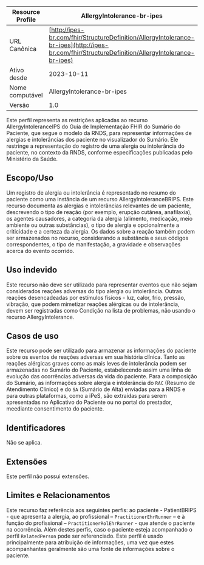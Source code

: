 | Resource Profile                     | AllergyIntolerance-br-ipes                                                       |
|--------------------------------------|-----------------------------------------------------------------------------------|
| URL Canônica                        | [http://ipes-br.com/fhir/StructureDefinition/AllergyIntolerance-br-ipes](http://ipes-br.com/fhir/StructureDefinition/AllergyIntolerance-br-ipes) |
| Ativo desde                          | 2023-10-11                                                                        |
| Nome computável                      | AllergyIntolerance-br-ipes                                                         |
| Versão                               | 1.0                                                                               |


Este perfil representa as restrições aplicadas ao recurso AllergyIntoleranceIPS do Guia de Implementação FHIR do Sumário do Paciente, que segue o modelo da RNDS, para representar informações de alergias e intolerâncias dos paciente no visualizador do Sumário. 
Ele restringe a representação do registro de uma alergia ou intolerância do paciente, no contexto da RNDS,  conforme especificações publicadas pelo Ministério da Saúde. 
## Escopo/Uso
Um registro de alergia ou intolerância é representado no resumo do paciente como uma instância de um recurso AllergyIntoleranceBRIPS. Este recurso documenta as alergias e intolerâncias relevantes de um paciente, descrevendo o tipo de reação (por exemplo, erupção cutânea, anafilaxia), os agentes causadores, a categoria da alergia (alimento, medicação, meio ambiente ou outras substâncias), o tipo de alergia e opcionalmente a criticidade e a certeza da alergia. Os dados sobre a reação também podem ser armazenados no recurso, considerando a substância e seus códigos correspondentes, o tipo de manifestação, a gravidade e observações acerca do evento ocorrido.
## Uso indevido
Este recurso não deve ser utilizado para representar eventos que não sejam considerados reações adversas do tipo alergia ou intolerância. Outras reações desencadeadas por estímulos físicos - luz, calor, frio, pressão, vibração, que podem mimetizar reações alérgicas ou de intolerância, devem ser registradas como Condição na lista de problemas, não usando o recurso AllergyIntolerance.
## Casos de uso
Este recurso pode ser utilizado para armazenar as informações do paciente sobre os eventos de reações adversas em sua história clínica. Tanto as reações alérgicas graves como as mais leves de intolerância podem ser armazenadas no Sumário do Paciente, estabelecendo assim uma linha de evolução das ocorrências adversas da vida do paciente.
Para a composição do Sumário, as informações sobre alergia e intolerãncia do `RAC` (Resumo de Atendimento Clínico) e do `SA` (Sumário de Alta) enviadas para a RNDS e para outras plataformas, como a iPeS, são extraidas para serem apresentadas no Aplicativo do Paciente ou no portal do prestador, meediante consentimento do paciente.
## Identificadores
Não se aplica.
## Extensões
Este perfil não possui extensões.
## Limites e Relacionamentos
Este recurso faz referência aos seguintes perfis: ao paciente - PatientBRIPS - que apresenta a alergia, ao profissional – `PractitionerEhrRunner` – e à função do profissional – `PractitionerRolEhrRunner` - que atende o paciente na ocorrência. Além destes perfis, caso o paciente esteja acompanhado o perfil `RelatedPerson` pode ser referenciado. Este perfil é usado principalmente para atribuição de informações, uma vez que estes acompanhantes geralmente são uma fonte de informações sobre o paciente. 
 
